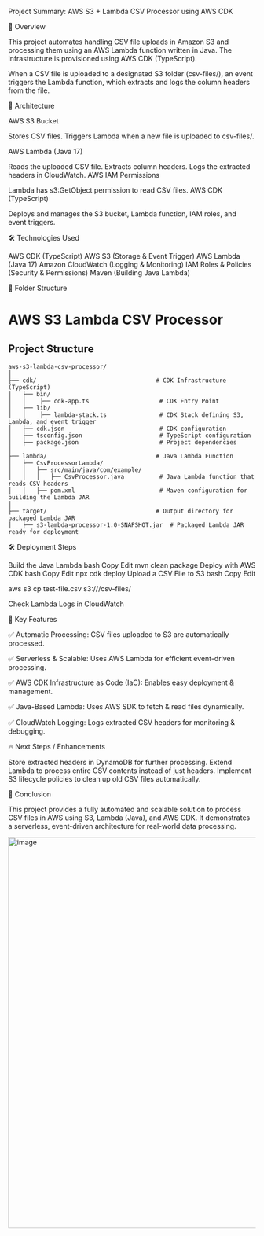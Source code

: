 Project Summary: AWS S3 + Lambda CSV Processor using AWS CDK

📌 Overview

This project automates handling CSV file uploads in Amazon S3 and processing them using an AWS Lambda function written in Java. The infrastructure is provisioned using AWS CDK (TypeScript).

When a CSV file is uploaded to a designated S3 folder (csv-files/), an event triggers the Lambda function, which extracts and logs the column headers from the file.

🚀 Architecture

AWS S3 Bucket

Stores CSV files.
Triggers Lambda when a new file is uploaded to csv-files/.

AWS Lambda (Java 17)

Reads the uploaded CSV file.
Extracts column headers.
Logs the extracted headers in CloudWatch.
AWS IAM Permissions

Lambda has s3:GetObject permission to read CSV files.
AWS CDK (TypeScript)

Deploys and manages the S3 bucket, Lambda function, IAM roles, and event triggers.

🛠️ Technologies Used

AWS CDK (TypeScript)
AWS S3 (Storage & Event Trigger)
AWS Lambda (Java 17)
Amazon CloudWatch (Logging & Monitoring)
IAM Roles & Policies (Security & Permissions)
Maven (Building Java Lambda)


📂 Folder Structure

# AWS S3 Lambda CSV Processor

## Project Structure

```text
aws-s3-lambda-csv-processor/
│
├── cdk/                                  # CDK Infrastructure (TypeScript)
│   ├── bin/
│   │    ├── cdk-app.ts                    # CDK Entry Point
│   ├── lib/
│   │    ├── lambda-stack.ts               # CDK Stack defining S3, Lambda, and event trigger
│   ├── cdk.json                           # CDK configuration
│   ├── tsconfig.json                      # TypeScript configuration
│   ├── package.json                       # Project dependencies
│
├── lambda/                               # Java Lambda Function
│   ├── CsvProcessorLambda/
│   │   ├── src/main/java/com/example/
│   │   │   ├── CsvProcessor.java          # Java Lambda function that reads CSV headers
│   │   ├── pom.xml                        # Maven configuration for building the Lambda JAR
│
├── target/                               # Output directory for packaged Lambda JAR
│   ├── s3-lambda-processor-1.0-SNAPSHOT.jar  # Packaged Lambda JAR ready for deployment

```

🛠️ Deployment Steps

Build the Java Lambda
bash
Copy
Edit
mvn clean package
Deploy with AWS CDK
bash
Copy
Edit
npx cdk deploy
Upload a CSV File to S3
bash
Copy
Edit

aws s3 cp test-file.csv s3://<your-bucket-name>/csv-files/

Check Lambda Logs in CloudWatch

📌 Key Features

✅ Automatic Processing: CSV files uploaded to S3 are automatically processed.

✅ Serverless & Scalable: Uses AWS Lambda for efficient event-driven processing.

✅ AWS CDK Infrastructure as Code (IaC): Enables easy deployment & management.

✅ Java-Based Lambda: Uses AWS SDK to fetch & read files dynamically.

✅ CloudWatch Logging: Logs extracted CSV headers for monitoring & debugging.

🔥 Next Steps / Enhancements

Store extracted headers in DynamoDB for further processing.
Extend Lambda to process entire CSV contents instead of just headers.
Implement S3 lifecycle policies to clean up old CSV files automatically.

🎯 Conclusion

This project provides a fully automated and scalable solution to process CSV files in AWS using S3, Lambda (Java), and AWS CDK. 
It demonstrates a serverless, event-driven architecture for real-world data processing.

<img width="796" alt="image" src="https://github.com/user-attachments/assets/7b0d0cf9-44bd-4768-a560-8129bc45aa45" />

